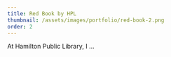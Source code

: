 ```yaml
---
title: Red Book by HPL
thumbnail: /assets/images/portfolio/red-book-2.png
order: 2
---
```


At Hamilton Public Library, I ...